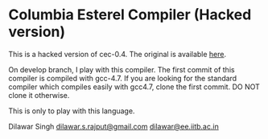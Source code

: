 Columbia Esterel Compiler (Hacked version) 
==========================================

This is a hacked version of cec-0.4. The original is available [here](
http://www.cs.columbia.edu/~sedwards/cec/). 

On develop branch, I play with this compiler. The first commit of this compiler
is compiled with gcc-4.7. If you are looking for the standard compiler which
compiles easily with gcc4.7, clone the first commit. DO NOT clone it otherwise.


This is only to play with this language.

Dilawar Singh
dilawar.s.rajput@gmail.com 
dilawar@ee.iitb.ac.in
